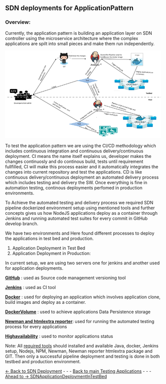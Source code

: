 ## SDN deployments for ApplicationPattern
### Overview:
Currently, the application pattern is building an application layer on SDN controller using the microservice architecture where the complex applications are spilt into small pieces and make them run independently. 

![Overview](Images/sdn%20application%20deployment.PNG)

To test the application pattern we are using the CI/CD methodology which includes continuous integration and continuous delivery/continuous deployment. CI means the name itself explains us, developer makes the changes continuosly and do continous build, tests until requirement fullfilled, CI will make this process easier and it automatically integrates the changes into current repository and test the applications. CD is like continuous delivery/continuous deployment an automated delivery process which includes testing and delivery the SW. Once everything is fine in automation testing, continous deployments perfomed in production environments.

To Achieve the automated testing and delivery process we required SDN pipeline dockerized environment setup using mentioned tools and further concepts gives us how NodeJS applications deploy as a container through Jenkins and running automated test suites for every commit in GitHub develop branch.

We have two environments and Here found different processes to deploy the applications in test bed and production.

   1. Application Deployment in Test Bed
   2. Application Deployment in Production:

In current setup, we are using two servers one for jenkins and another used for application deployments.

**[GitHub](../Tools/Git/GitOverview.md)** :  used as Source code management versioning tool

**[Jenkins](../Tools/Jenkins/Introduction.md)** :  used as CI tool 

**[Docker](../Tools/Docker/ConceptsAndOverview.md)** :  used for deploying an application which involves application clone, build images and deploy as a container.

**[DockerVolume](../Tools/Docker/DockerVolumes.md)** : used to achieve applications Data Persistence storage 

**[Newman and htmlextra reporter](../Tools/Newman/Newman.md)**:  used for running the automated testing process for every applications

**[Highavailability](../Tools/Scripts/Scripts.md)** : used to monitor applications status

Note: All [required tools](https://github.com/openBackhaul/ApplicationPattern/tree/develop/doc/TestingApplications/Infrastructure/Tools) should installed and available Java, docker, Jenkins setup, Nodejs, NPM, Newman, Newman reporter htmlextra package and GIT. Then only a successful pipeline deployment and testing is done in both testbed and production environment.

[<- Back to SDN Deployment](./Concepts.md) - - - [Back to main Testing Applications](../../../TestingApplications.md) - - - [Ahead to -> SDNApplicationDeploymentInTestBed](../SDNApplicationPatternDeployment/AppDeploymentInTestBed.md)